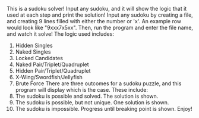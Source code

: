 This is a sudoku solver! Input any sudoku, and it will show the logic that it used at each step and print the solution!
Input any sudoku by creating a file, and creating 9 lines filled with either the number or 'x'. An example row would look like "9xxx7x5xx". Then, run the program and enter the file name, and watch it solve!
The logic used includes:
  1. Hidden Singles
  2. Naked Singles
  3. Locked Candidates
  4. Naked Pair/Triplet/Quadruplet
  5. Hidden Pair/Triplet/Quadruplet
  6. X-Wing/Swordfish/Jellyfish
  7. Brute Force
There are three outcomes for a sudoku puzzle, and this program will display which is the case. These include:
  1. The sudoku is possible and solved. The solution is shown.
  2. The sudoku is possible, but not unique. One solution is shown.
  3. The sudoku is impossible. Progress until breaking point is shown.
Enjoy!
